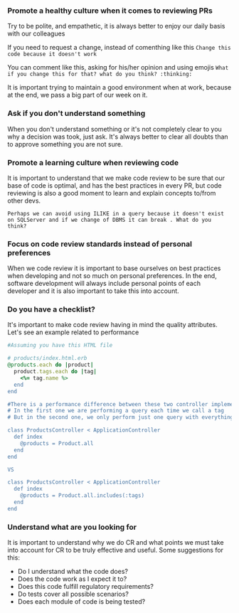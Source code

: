 ### Promote a healthy culture when it comes to reviewing PRs
Try to be polite, and empathetic, it is always better to enjoy our daily basis with our colleagues

If you need to request a change, instead of comenthing like this
`Change this code because it doesn't work`

You can comment like this, asking for his/her opinion and using emojis
`What if you change this for that? what do you think? :thinking: `

It is important trying to maintain a good environment when at work, because at the end, we pass a big part of our week on it.

### Ask if you don't understand something
When you don't understand something or it's not completely clear to you why a decision was took, just ask. It's always better to clear all doubts than to approve something you are not sure.

### Promote a learning culture when reviewing code
It is important to understand that we make code review to be sure that our base of code is optimal, and has the best practices in every PR, but code reviewing is also a good moment to learn and explain concepts to/from other devs.

`Perhaps we can avoid using ILIKE in a query because it doesn't exist on SQLServer and if we change of DBMS it can break . What do you think?`

### Focus on code review standards instead of personal preferences
When we code review it is important to base ourselves on best practices when developing and not so much on personal preferences. In the end, software development will always include personal points of each developer and it is also important to take this into account.

### Do you have a checklist?
It's important to make code review having in mind the quality attributes. Let's see an example related to performance

```ruby
#Assuming you have this HTML file

# products/index.html.erb
@products.each do |product|
  product.tags.each do |tag|
    <%= tag.name %>
  end
end

#There is a performance difference between these two controller implementations
# In the first one we are performing a query each time we call a tag
# But in the second one, we only perform just one query with everything we need, and after that, we render

class ProductsController < ApplicationController
  def index
    @products = Product.all
  end
end

VS

class ProductsController < ApplicationController
  def index
    @products = Product.all.includes(:tags)
  end
end
```

### Understand what are you looking for
It is important to understand why we do CR and what points we must take into account for CR to be truly effective and useful. Some suggestions for this:

- Do I understand what the code does?
- Does the code work as I expect it to?
- Does this code fulfill regulatory requirements?
- Do tests cover all possible scenarios?
- Does each module of code is being tested?
